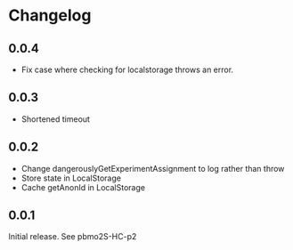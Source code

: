 # Changelog

## 0.0.4

- Fix case where checking for localstorage throws an error.

## 0.0.3

- Shortened timeout

## 0.0.2

- Change dangerouslyGetExperimentAssignment to log rather than throw
- Store state in LocalStorage
- Cache getAnonId in LocalStorage

## 0.0.1

Initial release.
See pbmo2S-HC-p2
